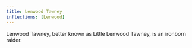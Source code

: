 ```yaml
---
title: Lenwood Tawney
inflections: [Lenwood]
---
```


Lenwood Tawney, better known as Little Lenwood Tawney, is an ironborn raider.



